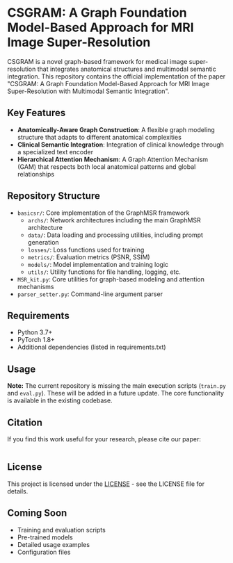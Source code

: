 # CSGRAM: A Graph Foundation Model-Based Approach for MRI Image Super-Resolution

CSGRAM is a novel graph-based framework for medical image super-resolution that integrates anatomical structures and multimodal semantic integration. This repository contains the official implementation of the paper "CSGRAM: A Graph Foundation Model-Based Approach for MRI Image Super-Resolution with Multimodal Semantic Integration".

## Key Features

- **Anatomically-Aware Graph Construction**: A flexible graph modeling structure that adapts to different anatomical complexities
- **Clinical Semantic Integration**: Integration of clinical knowledge through a specialized text encoder
- **Hierarchical Attention Mechanism**: A Graph Attention Mechanism (GAM) that respects both local anatomical patterns and global relationships

## Repository Structure

- `basicsr/`: Core implementation of the GraphMSR framework
  - `archs/`: Network architectures including the main GraphMSR architecture
  - `data/`: Data loading and processing utilities, including prompt generation
  - `losses/`: Loss functions used for training
  - `metrics/`: Evaluation metrics (PSNR, SSIM)
  - `models/`: Model implementation and training logic
  - `utils/`: Utility functions for file handling, logging, etc.
- `MSR_kit.py`: Core utilities for graph-based modeling and attention mechanisms
- `parser_setter.py`: Command-line argument parser

## Requirements

- Python 3.7+
- PyTorch 1.8+
- Additional dependencies (listed in requirements.txt)

## Usage

**Note:** The current repository is missing the main execution scripts (`train.py` and `eval.py`). 
These will be added in a future update. The core functionality is available in the existing codebase.

## Citation

If you find this work useful for your research, please cite our paper:

```bibtex


```

## License

This project is licensed under the [LICENSE](LICENSE) - see the LICENSE file for details.

## Coming Soon

- Training and evaluation scripts
- Pre-trained models
- Detailed usage examples
- Configuration files